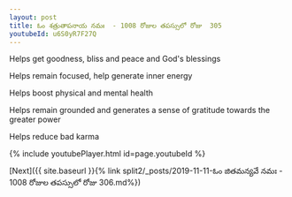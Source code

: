 ```yaml
---
layout: post
title: ఓం శత్రుతాపనాయ నమః  - 1008 రోజుల తపస్సులో రోజు  305
youtubeId: u6S0yR7F27Q
---
```

 
 
Helps get goodness, bliss and peace and God's blessings
 
Helps remain focused, help generate inner energy 
 
Helps boost physical and mental health 
 
Helps remain grounded and generates a sense of gratitude towards the greater power 
 
Helps reduce bad karma
 
 
 
 


{% include youtubePlayer.html id=page.youtubeId %}
 
[Next]({{ site.baseurl }}{% link  split2/_posts/2019-11-11-ఓం జితమన్యవే నమః  - 1008 రోజుల తపస్సులో రోజు  306.md%})
 
